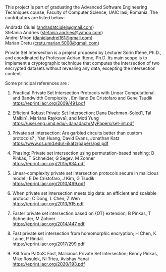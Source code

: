 This project is part of graduating the Advanced Software Engineering Techniques course, Faculty of Computer Science, UAIC Iasi, Romania. 
The contributors are listed below:

Andrada Ciulei  (andradatciulei@gmail.com)  
Stefania Andries  (stefania.andries@yahoo.com)  
Andrei Miron  (danielandrei161@gmail.com)  
Marian Cretu  (cretu.marian.5000@gmail.com)  

Private Set Intersection is a project proposed by Lecturer Sorin Iftene, Ph.D., and coordinated by Professor Adrian Iftene, Ph.D. Its main scope is to implement a cryptographic technique that computes the intersection of two encrypted datasets without revealing any data, excepting the intersection content.  
  
Some principal references are :  

1. Practical Private Set Intersection Protocols with Linear Computational and Bandwidth Complexity , Emiliano De Cristofaro and Gene Tsudik  
   https://eprint.iacr.org/2009/491.pdf  

2. Efficient Robust Private Set Intersection; Dana Dachman-Soled1, Tal Malkin1, Mariana Raykova1, and Moti Yung  
   https://user.eng.umd.edu/~danadach/MyPapers/set-int.pdf  
   
3. Private set intersection: Are garbled circuits better than custom protocols? ; Yan Huang,  David Evans, Jonathan Katz  
   https://www.cs.umd.edu/~jkatz/papers/psi.pdf  
   
4. Phasing: Private set intersection using permutation-based hashing; B Pinkas, T Schneider, G Segev, M Zohner  
   https://eprint.iacr.org/2015/634.pdf
   
5. Linear-complexity private set intersection protocols secure in malicious model ; E De Cristofaro, J Kim, G Tsudik   
   https://eprint.iacr.org/2010/469.pdf
   
6. When private set intersection meets big data: an efficient and scalable protocol; C Dong, L Chen, Z Wen   
   https://eprint.iacr.org/2013/515.pdf
   
7. Faster private set intersection based on {OT} extension; B Pinkas, T Schneider, M Zohner  
   https://eprint.iacr.org/2014/447.pdf
   
8. Fast private set intersection from homomorphic encryption; H Chen, K Laine, P Rindal  
   https://eprint.iacr.org/2017/299.pdf
   
9. PSI from PaXoS: Fast, Malicious Private Set Intersection; Benny Pinkas, Mike Rosulek, Ni Trieu, Avishay Yanai   
   https://eprint.iacr.org/2020/193.pdf   
   
